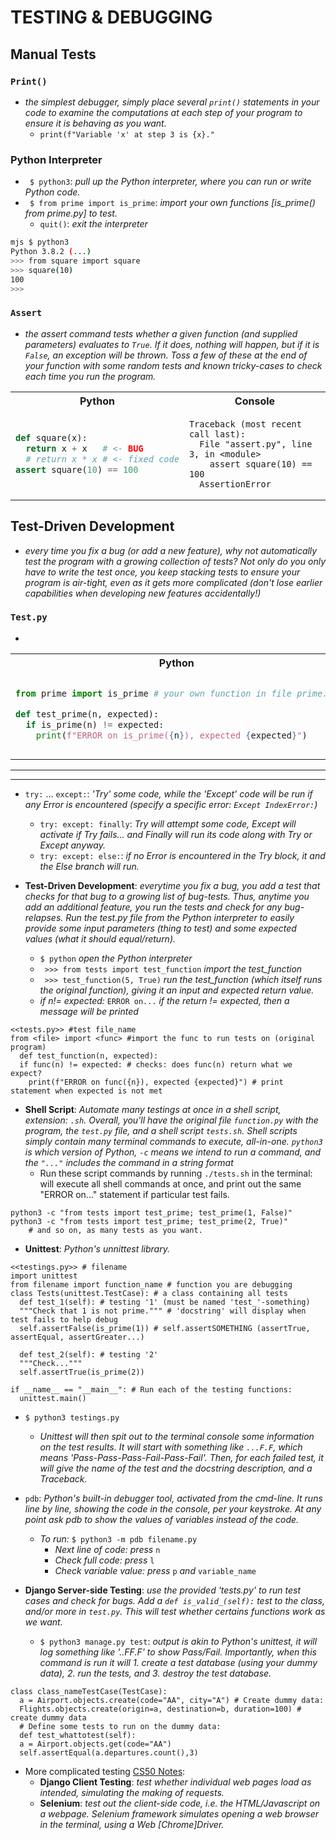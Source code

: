 # TESTING & DEBUGGING

## Manual Tests

### ```Print()```
- *the simplest debugger, simply place several ```print()``` statements in your code to examine the computations at each step of your program to ensure it is behaving as you want.*
  - ```print(f"Variable 'x' at step 3 is {x}."```
  
### Python Interpreter
- ``` $ python3```: *pull up the Python interpreter, where you can run or write Python code.*
- ``` $ from prime import is_prime```: *import your own functions [is_prime() from prime.py] to test.*
  - ```quit()```: *exit the interpreter*
```bash
mjs $ python3
Python 3.8.2 (...)
>>> from square import square
>>> square(10)
100
>>>
```  

### ```Assert```
- *the assert command tests whether a given function (and supplied parameters) evaluates to ```True```. If it does, nothing will happen, but if it is ```False```, an exception will be thrown. Toss a few of these at the end of your function with some random tests and known tricky-cases to check each time you run the program.*

<table><tr><th>Python</th><th>Console</th></tr><tr><td>

```python
def square(x):
  return x + x   # <- BUG 
  # return x * x # <- fixed code
assert square(10) == 100
```

</td><td>

```terminal
Traceback (most recent call last):
  File "assert.py", line 3, in <module>
    assert square(10) == 100
  AssertionError
```

</td></tr></table>


## Test-Driven Development
- *every time you fix a bug (or add a new feature), why not automatically test the program with a growing collection of tests? Not only do you only have to write the test once, you keep stacking tests to ensure your program is air-tight, even as it gets more complicated (don't lose earlier capabilities when developing new features accidentally!)*

### ```Test.py```
-

<table><tr><th>Python</th><th>Console</th></tr><tr><td>

```python
from prime import is_prime # your own function in file prime.py

def test_prime(n, expected):
  if is_prime(n) != expected:
    print(f"ERROR on is_prime({n}), expected {expected}")
```

</td><td>
  
```bash
$ python3
>>> test_prime(5, True)
>>> test_prime(10, False)
>>> test_prime(25, False)
ERROR on is_prime(25), expected False
>>>
```

</td></tr></table>


















<hr>
<hr>


  
- ```try:``` ... ```except:```: *'Try' some code, while the 'Except' code will be run if any Error is encountered (specify a specific error: ```Except IndexError:```)* 
  - ```try: except: finally```: *Try will attempt some code, Except will activate if Try fails... and Finally will run its code along with Try or Except anyway.*
  - ```try: except: else:```: *if no Error is encountered in the Try block, it and the Else branch will run.*
 
  

- **Test-Driven Development**: *everytime you fix a bug, you add a test that checks for that bug to a growing list of bug-tests. Thus, anytime you add an additional feature, you run the tests and check for any bug-relapses. Run the test.py file from the Python interpreter to easily provide some input parameters (thing to test) and some expected values (what it should equal/return).*
  - ```$ python``` *open the Python interpreter*
  - ``` >>> from tests import test_function``` *import the test_function*
  - ``` >>> test_function(5, True)``` *run the test_function (which itself runs the original function), giving it an input and expected return value.*
  - *if n!= expected:* ```ERROR on...``` *if the return != expected, then a message will be printed*
``` 
<<tests.py>> #test file_name
from <file> import <func> #import the func to run tests on (original program)
  def test_function(n, expected):
  if func(n) != expected: # checks: does func(n) return what we expect?
    print(f"ERROR on func({n}), expected {expected}") # print statement when expected is not met
```
  
- **Shell Script**: *Automate many testings at once in a shell script, extension: ```.sh```. Overall, you'll have the original file ```function.py``` with the program, the ```test.py``` file, and a shell script ```tests.sh```. Shell scripts simply contain many terminal commands to execute, all-in-one. ```python3``` is which version of Python, ```-c``` means we intend to run a command, and the ```"..."``` includes the command in a string format*
  - Run these script commands by running ```./tests.sh``` in the terminal: will execute all shell commands at once, and print out the same "ERROR on..." statement if particular test fails.
```
python3 -c "from tests import test_prime; test_prime(1, False)"
python3 -c "from tests import test_prime; test_prime(2, True)"
    # and so on, as many tests as you want.
```

- **Unittest**: *Python's unnittest library.*
```
<<testings.py>> # filename 
import unittest 
from filename import function_name # function you are debugging
class Tests(unittest.TestCase): # a class containing all tests
  def test_1(self): # testing '1' (must be named 'test_'-something)
  """Check that 1 is not prime.""" # 'docstring' will display when test fails to help debug
  self.assertFalse(is_prime(1)) # self.assertSOMETHING (assertTrue, assertEqual, assertGreater...)
  
  def test_2(self): # testing '2'
  """Check..."""
  self.assertTrue(is_prime(2))
  
if __name__ == "__main__": # Run each of the testing functions:
  unittest.main()
```
  - ```$ python3 testings.py```
    - *Unittest will then spit out to the terminal console some information on the test results. It will start with something like ```...F.F```, which means 'Pass-Pass-Pass-Fail-Pass-Fail'. Then, for each failed test, it will give the name of the test and the docstring description, and a Traceback.*
  
- ```pdb```: *Python's built-in debugger tool, activated from the cmd-line. It runs line by line, showing the code in the console, per your keystroke. At any point ask pdb to show the values of variables instead of the code.*
  - *To run:* ```$ python3 -m pdb filename.py```
    - *Next line of code: press* ```n```
    - *Check full code: press* ```l```
    - *Check variable value: press* ```p``` *and* ```variable_name```






- **Django Server-side Testing**: *use the provided 'tests.py' to run test cases and check for bugs. Add a ```def is_valid_(self):``` test to the class, and/or more in ```test.py```. This will test whether certains functions work as we want.*
  - ```$ python3 manage.py test```: *output is akin to Python's unittest, it will log something like '..FF.F' to show Pass/Fail. Importantly, when this command is run it will 1. create a test database (using your dummy data), 2. run the tests, and 3. destroy the test database.*
```
class class_nameTestCase(TestCase):
  a = Airport.objects.create(code="AA", city="A") # Create dummy data:
  Flights.objects.create(origin=a, destination=b, duration=100) # create dummy data
  # Define some tests to run on the dummy data:
  def test_whattotest(self):
  a = Airport.objects.get(code="AA")
  self.assertEqual(a.departures.count(),3)
```
- More complicated testing [CS50 Notes](https://cs50.harvard.edu/web/2020/notes/7/):
  - **Django Client Testing**: *test whether individual web pages load as intended, simulating the making of requests.*
  - **Selenium**: *test out the client-side code, i.e. the HTML/Javascript on a webpage. Selenium framework simulates opening a web browser in the terminal, using a Web [Chrome]Driver.*

  
